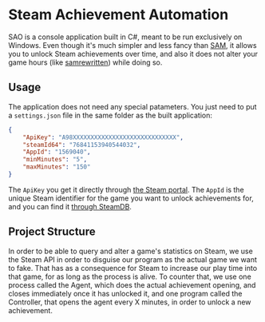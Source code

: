 # Steam Achievement Automation

SAO is a console application built in C#, meant to be run exclusively on Windows. Even though it's much simpler and less fancy than [SAM](https://github.com/gibbed/SteamAchievementManager.git), it allows you to unlock Steam achievements over time, and also it does not alter your game hours (like [samrewritten](https://github.com/PaulCombal/SamRewritten)) while doing so.

## Usage

The application does not need any special patameters. You just need to put a `settings.json` file in the same folder as the built application:

```json
{
    "ApiKey": "A98XXXXXXXXXXXXXXXXXXXXXXXXXXXXX",
    "steamId64": "76841153940544032",
    "AppId": "1569040",
    "minMinutes": "5",
    "maxMinutes": "150"
}
```
The `ApiKey` you get it directly through [the Steam portal](https://steamcommunity.com/dev/apikey). The `AppId` is the unique Steam identifier for the game you want to unlock achievements for, and you can find it [through SteamDB](https://steamdb.info/apps/).

## Project Structure
In order to be able to query and alter a game's statistics on Steam, we use the Steam API in order to disguise our program as the actual game we want to fake. That has as a consequence for Steam to increase our play time into that game, for as long as the process is alive. To counter that, we use one process called the Agent, which does the actual achievement opening, and closes immediately once it has unlocked it, and one program called the Controller, that opens the agent every X minutes, in order to unlock a new achievement.
